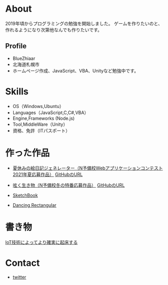 # About
2019年頃からプログラミングの勉強を開始しました。
ゲームを作りたいのと、作れるようになり次第他なんでも作りたいです。


## Profile
- BlueZhiaar
- 北海道札幌市
- ホームページ作成、JavaScript、VBA、Unityなど勉強中です。


# Skills
- OS（Windows,Ubuntu）
- Languages（JavaScript,C,C#,VBA）
- Engine,Frameworks (Node.js)
- Tool,MiddleWare（Unity）
- 資格、免許（ITパスポート）

# 作った作品

- [夏休みの絵日記ジェネレーター（N予備校Webアプリケーションコンテスト2021年夏応募作品）](https://bluezhiaar.github.io/summer-diary/index.html)   [GitHubのURL](https://github.com/BlueZhiaar/summer-diary)

- [呟く生き物（N予備校冬の特番応募作品）](https://bluezhiaar.github.io/wanderer/description.html)  [GitHubのURL](https://github.com/BlueZhiaar/wanderer/tree/gh-pages)
- [SketchBook](https://www.openprocessing.org/sketch/961801)
- [Dancing Rectangular](https://www.openprocessing.org/sketch/959865)

# 書き物
[ IoT技術によってより確実に起床する](https://yellowerable.kagome-kagome.com/zakki/%E7%A7%81%E3%81%8C%E6%9C%9D%E8%B5%B7%E3%81%8D%E3%82%8B%E3%81%9F%E3%82%81%E3%81%AB%E3%82%84%E3%81%A3%E3%81%A6%E3%81%84%E3%82%8B%E3%81%93%E3%81%A8)


 
# Contact
- [twitter](https://twitter.com/programselect71)
